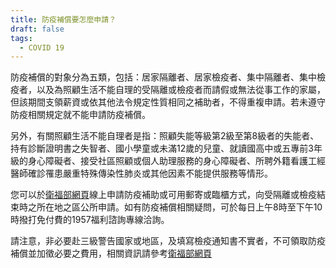 ```yaml
---
title: 防疫補償要怎麼申請？
draft: false
tags:
  - COVID 19
---
```

防疫補償的對象分為五類，包括：居家隔離者、居家檢疫者、集中隔離者、集中檢疫者，以及為照顧生活不能自理的受隔離或檢疫者而請假或無法從事工作的家屬，但該期間支領薪資或依其他法令規定性質相同之補助者，不得重複申請。若未遵守防疫相關規定就不能申請防疫補償。

另外，有關照顧生活不能自理者是指：照顧失能等級第2級至第8級者的失能者、持有診斷證明書之失智者、國小學童或未滿12歲的兒童、就讀國高中或五專前3年級的身心障礙者、接受社區照顧或個人助理服務的身心障礙者、所聘外籍看護工經醫師確診罹患嚴重特殊傳染性肺炎或其他因素不能提供服務等情形。

您可以於[衛福部網頁](https://swis.mohw.gov.tw/covidweb/home/index.jsp "至衛福部網頁")線上申請防疫補助或可用郵寄或臨櫃方式，向受隔離或檢疫結束時之所在地之區公所申請。如有防疫補償相關疑問，可於每日上午8時至下午10時撥打免付費的1957福利諮詢專線洽詢。

請注意，非必要赴三級警告國家或地區，及填寫檢疫通知書不實者，不可領取防疫補償並加徵必要之費用，相關資訊請參考[衛福部網頁](https://www.cdc.gov.tw/Bulletin/Detail/3ERZMGlf0sGAhwZgIGE-oA?typeid=9 "至衛福部網頁")